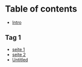 # Table of contents

* [Intro](README.md)

## Tag 1

* [seite 1](tag-1/seite-1.md)
* [seite 2](tag-1/seite-2.md)
* [Untitled](tag-1/untitled.md)

